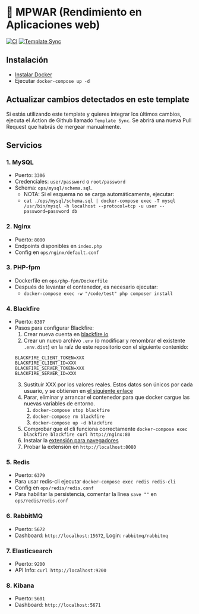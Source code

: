 # 📖 MPWAR (Rendimiento en Aplicaciones web)

[![CI](https://github.com/rubencougil/mpwar-rendimiento/actions/workflows/ci.yml/badge.svg?branch=main)](https://github.com/rubencougil/mpwar-rendimiento/actions/workflows/ci.yml)
[![Template Sync](https://github.com/rubencougil/mpwar-rendimiento/actions/workflows/template-sync.yml/badge.svg)](https://github.com/rubencougil/mpwar-rendimiento/actions/workflows/template-sync.yml)

## Instalación

- [Instalar Docker](https://docs.docker.com/install/)
- Ejecutar `docker-compose up -d`

## Actualizar cambios detectados en este template

Si estás utilizando este template y quieres integrar los últimos cambios, ejecuta el Action de Github llamado `Template Sync`. 
Se abrirá una nueva Pull Request que habrás de mergear manualmente.

## Servicios

### 1. MySQL

- Puerto: `3306`
- Credenciales: `user/password` o `root/password`
- Schema: `ops/mysql/schema.sql`.
  - NOTA: Si el esquema no se carga automáticamente, ejecutar:
  - `cat ./ops/mysql/schema.sql | docker-compose exec -T mysql /usr/bin/mysql -h localhost --protocol=tcp -u user --password=password db`

### 2. Nginx

- Puerto: `8080`
- Endpoints disponibles en `index.php`
- Config en `ops/nginx/default.conf`

### 3. PHP-fpm

- Dockerfile en `ops/php-fpm/Dockerfile`
- Después de levantar el contenedor, es necesario ejecutar:
  - `docker-compose exec -w "/code/test" php composer install`

### 4. Blackfire

- Puerto: `8307`
- Pasos para configurar Blackfire:
  1. Crear nueva cuenta en [blackfire.io](https://blackfire.io/)
  2. Crear un nuevo archivo `.env` (o modificar y renombrar el existente `.env.dist`) en la raíz de este repositorio con el siguiente contenido: 
  ```
  BLACKFIRE_CLIENT_TOKEN=XXX
  BLACKFIRE_CLIENT_ID=XXX
  BLACKFIRE_SERVER_TOKEN=XXX
  BLACKFIRE_SERVER_ID=XXX
  ```
  3. Sustituir XXX por los valores reales. Estos datos son únicos por cada usuario, y se obtienen en [el siguiente enlace](https://blackfire.io/my/settings/credentials)
  4. Parar, eliminar y arrancar el contenedor para que docker cargue las nuevas variables de entorno. 
     1. `docker-compose stop blackfire`
     2. `docker-compose rm blackfire`
     3. `docker-compose up -d blackfire`
  5. Comprobar que el cli funciona correctamente `docker-compose exec blackfire blackfire curl http://nginx:80`
  6. Instalar la [extensión para navegadores](https://blackfire.io/docs/integrations/browsers/index)
  7. Probar la extensión en `http://localhost:8080`

### 5. Redis

- Puerto: `6379`
- Para usar redis-cli ejecutar `docker-compose exec redis redis-cli`
- Config en `ops/redis/redis.conf`
- Para habilitar la persistencia, comentar la línea `save ""` en `ops/redis/redis.conf`

### 6. RabbitMQ

- Puerto: `5672`
- Dashboard: `http://localhost:15672`, Login: `rabbitmq/rabbitmq`

### 7. Elasticsearch

- Puerto: `9200`
- API Info: `curl http://localhost:9200`

### 8. Kibana

- Puerto: `5601`
- Dashboard: `http://localhost:5671`
